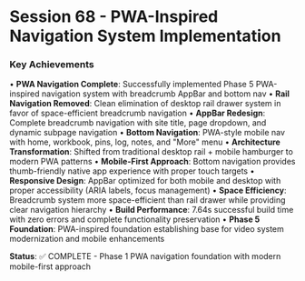 # Session 68 - PWA-Inspired Navigation System Implementation

### Key Achievements
• **PWA Navigation Complete**: Successfully implemented Phase 5 PWA-inspired navigation system with breadcrumb AppBar and bottom nav
• **Rail Navigation Removed**: Clean elimination of desktop rail drawer system in favor of space-efficient breadcrumb navigation
• **AppBar Redesign**: Complete breadcrumb navigation with site title, page dropdown, and dynamic subpage navigation
• **Bottom Navigation**: PWA-style mobile nav with home, workbook, pins, log, notes, and "More" menu
• **Architecture Transformation**: Shifted from traditional desktop rail + mobile hamburger to modern PWA patterns
• **Mobile-First Approach**: Bottom navigation provides thumb-friendly native app experience with proper touch targets
• **Responsive Design**: AppBar optimized for both mobile and desktop with proper accessibility (ARIA labels, focus management)
• **Space Efficiency**: Breadcrumb system more space-efficient than rail drawer while providing clear navigation hierarchy
• **Build Performance**: 7.64s successful build time with zero errors and complete functionality preservation
• **Phase 5 Foundation**: PWA-inspired foundation establishing base for video system modernization and mobile enhancements

**Status**: ✅ COMPLETE - Phase 1 PWA navigation foundation with modern mobile-first approach
